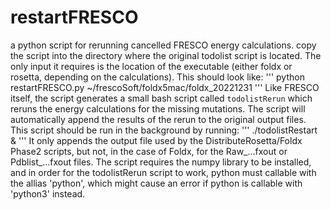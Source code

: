# restartFRESCO
a python script for rerunning cancelled FRESCO energy calculations. 
copy the script into the directory where the original todolist script is located. 
The only input it requires is the location of the executable (either foldx or rosetta, depending on the calculations). This should look like:
'''
python restartFRESCO.py ~/frescoSoft/foldx5mac/foldx_20221231
'''
Like FRESCO itself, the script generates a small bash script called `todolistRerun` which reruns the energy calculations for the missing mutations.
The script will automatically append the results of the rerun to the original output files. This script should be run in the background by running:
'''
./todolistRestart &
'''
It only appends the output file used by the DistributeRosetta/Foldx Phase2 scripts, but not, in the case of Foldx, for the Raw_...fxout or Pdblist_...fxout files. The script requires the numpy library to be installed, and in order for the todolistRerun script to work, python must callable with the allias 'python', which might cause an error if python is callable with 'python3' instead. 

